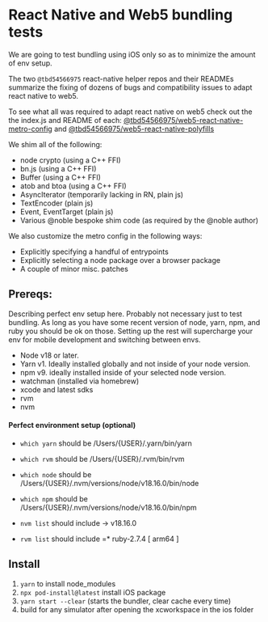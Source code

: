 # React Native and Web5 bundling tests

We are going to test bundling using iOS only so as to minimize the amount of env setup.

The two `@tbd54566975` react-native helper repos and their READMEs summarize the fixing of dozens of bugs and compatibility issues to adapt react native to web5.

To see what all was required to adapt react native on web5 check out the the index.js and README of each:
[@tbd54566975/web5-react-native-metro-config](https://github.com/TBD54566975/web5-react-native-metro-config) and [@tbd54566975/web5-react-native-polyfills](https://github.com/TBD54566975/web5-react-native-polyfills)

We shim all of the following:

- node crypto (using a C++ FFI)
- bn.js (using a C++ FFI)
- Buffer (using a C++ FFI)
- atob and btoa (using a C++ FFI)
- AsyncIterator (temporarily lacking in RN, plain js)
- TextEncoder (plain js)
- Event, EventTarget (plain js)
- Various @noble bespoke shim code (as required by the @noble author)

We also customize the metro config in the following ways:

- Explicitly specifying a handful of entrypoints
- Explicitly selecting a node package over a browser package
- A couple of minor misc. patches

## Prereqs:

Describing perfect env setup here. Probably not necessary just to test bundling. As long as you have some recent version of node, yarn, npm, and ruby you should be ok on those. Setting up the rest will supercharge your env for mobile development and switching between envs.

- Node v18 or later.
- Yarn v1. Ideally installed globally and not inside of your node version.
- npm v9. ideally installed inside of your selected node version.
- watchman (installed via homebrew)
- xcode and latest sdks
- rvm
- nvm

#### Perfect environment setup (optional)

- `which yarn` should be /Users/{USER}/.yarn/bin/yarn

- `which rvm` should be /Users/{USER}/.rvm/bin/rvm

- `which node` should be /Users/{USER}/.nvm/versions/node/v18.16.0/bin/node

- `which npm` should be /Users/{USER}/.nvm/versions/node/v18.16.0/bin/npm

- `nvm list` should include -> v18.16.0

- `rvm list` should include =\* ruby-2.7.4 [ arm64 ]

## Install

1. `yarn` to install node_modules
2. `npx pod-install@latest` install iOS package
3. `yarn start --clear` (starts the bundler, clear cache every time)
4. build for any simulator after opening the xcworkspace in the ios folder
